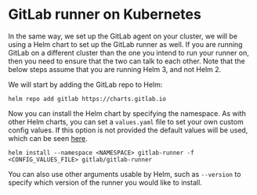 # GitLab runner on Kubernetes

In the same way, we set up the GitLab agent on your cluster, we will be using a Helm chart to set up the GitLab runner as well. If you are running GitLab on a different cluster than the one you intend to run your runner on, then you need to ensure that the two can talk to each other.  Note that the below steps assume that you are running Helm 3, and not Helm 2.

We will start by adding the GitLab repo to Helm:

```
helm repo add gitlab https://charts.gitlab.io
```

Now you can install the Helm chart by specifying the namespace. As with other Helm charts, you can set a `values.yaml` file to set your own custom config values. If this option is not provided the default values will be used, which can be seen [here](https://gitlab.com/gitlab-org/charts/gitlab-runner/blob/main/values.yaml).

```
helm install --namespace <NAMESPACE> gitlab-runner -f <CONFIG_VALUES_FILE> gitlab/gitlab-runner
```

You can also use other arguments usable by Helm, such as `--version` to specify which version of the runner you would like to install.
